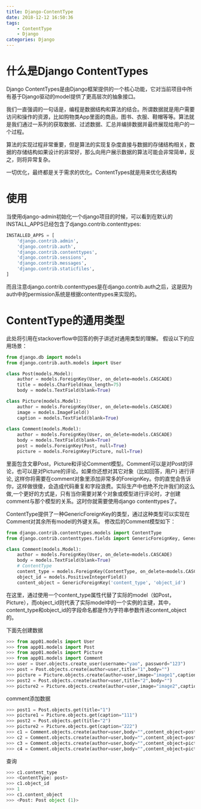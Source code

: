 ```yaml
---
title: Django-ContentType
date: 2018-12-12 16:50:36
tags: 
	- ContentType 
	- Django
categories: Django
---
```


# 什么是Django ContentTypes

Django ContentTypes是由Django框架提供的一个核心功能，它对当前项目中所有基于Django驱动的model提供了更高层次的抽象接口。 

<!--more-->

我们一直强调的一句话是，编程是数据结构和算法的结合。所谓数据就是用户需要访问和操作的资源，比如购物类App里面的商品，图书、衣服、鞋帽等等。算法就是我们通过一系列的获取数据、过滤数据、汇总并编排数据并最终展现给用户的一个过程。

算法的实现过程非常重要，但是算法的实现复杂度直接与数据的存储结构相关，数据的存储结构如果设计的非常好，那么向用户展示数据的算法可能会非常简单，反之，则将异常复杂。

一切优化，最终都是关于需求的优化。ContentTypes就是用来优化表结构

# 使用

当使用django-admin初始化一个django项目的时候，可以看到在默认的INSTALL_APPS已经包含了django.contrib.contenttypes:

```python
INSTALLED_APPS = [
    'django.contrib.admin',
    'django.contrib.auth',
    'django.contrib.contenttypes',
    'django.contrib.sessions',
    'django.contrib.messages',
    'django.contrib.staticfiles',
]
```

而且注意django.contrib.contenttypes是在django.contrib.auth之后，这是因为auth中的permission系统是根据contenttypes来实现的。

# ContentType的通用类型

此处将引用在stackoverflow中回答的例子讲述对通用类型的理解。 
假设以下的应用场景：

```python
from django.db import models
from django.contrib.auth.models import User

class Post(models.Model):
    author = models.ForeignKey(User, on_delete=models.CASCADE)
    title = models.CharField(max_length=75)
    body = models.TextField(blank=True)

class Picture(models.Model):
    author = models.ForeignKey(User, on_delete=models.CASCADE)
    image = models.ImageField()
    caption = models.TextField(blank=True)
    
class Comment(models.Model):
    author = models.ForeignKey(User, on_delete=models.CASCADE)
    body = models.TextField(blank=True)
    post = models.ForeignKey(Post, null=True)
    picture = models.ForeignKey(Picture, null=True)
```

里面包含文章Post，Picture和评论Comment模型。Comment可以是对Post的评论，也可以是对Picture的评论。如果你还想对其它对象（比如回答，用户) 进行评论, 这样你将需要在comment对象里添加非常多的ForeignKey。你的直觉会告诉你，这样做很傻，会造成代码重复和字段浪费。实际生产中也绝不允许我们的这么做,一个更好的方式是，只有当你需要对某个对象或模型进行评论时，才创建comment与那个模型的关系。这时你就需要使用django contenttypes了。

ContentType提供了一种GenericForeignKey的类型，通过这种类型可以实现在Comment对其余所有model的外键关系。 修改后的Comment模型如下：

```python
from django.contrib.contenttypes.models import ContentType
from django.contrib.contenttypes.fields import GenericForeignKey, GenericRelation

class Comment(models.Model):
    author = models.ForeignKey(User, on_delete=models.CASCADE)
    body = models.TextField(blank=True)
    # ContentType
    content_type = models.ForeignKey(ContentType, on_delete=models.CASCADE)
    object_id = models.PositiveIntegerField()
    content_object = GenericForeignKey('content_type', 'object_id')
```

在这里，通过使用一个content_type属性代替了实际的model（如Post，Picture），而object_id则代表了实际model中的一个实例的主键，其中，content_type和object_id的字段命名都是作为字符串参数传进content_object的。

下面先创建数据

```python
>>> from app01.models import User
>>> from app01.models import Post
>>> from app01.models import Picture
>>> from app01.models import Comment
>>> user = User.objects.create_user(username="yao", password="123")
>>> post = Post.objects.create(author=user,title="1",body="")
>>> picture = Picture.objects.create(author=user,image="image1",caption="111")
>>> post2 = Post.objects.create(author=user,title="2",body="")
>>> picture2 = Picture.objects.create(author=user,image="image2",caption="222")
```

comment添加数据

```python
>>> post1 = Post.objects.get(title="1")
>>> picture1 = Picture.objects.get(caption="111")
>>> post2 = Post.objects.get(title="2")
>>> picture2 = Picture.objects.get(caption="222")
>>> c1 = Comment.objects.create(author=user,body="",content_object=post1)
>>> c2 = Comment.objects.create(author=user,body="",content_object=post2)
>>> c3 = Comment.objects.create(author=user,body="",content_object=picture1)
>>> c4 = Comment.objects.create(author=user,body="",content_object=picture2)
```

查询

```python
>>> c1.content_type
>>> <ContentType: post>
>>> c1.object_id
>>> 1
>>> c1.content_object
>>> <Post: Post object (1)>
```

